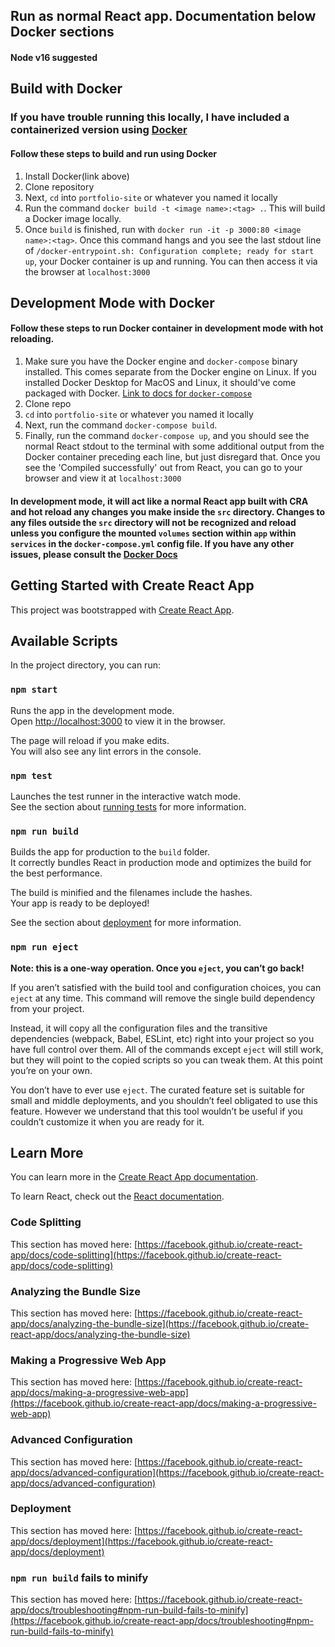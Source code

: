 ## Run as normal React app. Documentation below Docker sections

#### Node v16 suggested

## Build with Docker

### If you have trouble running this locally, I have included a containerized version using [Docker](https://www.docker.com/)

#### Follow these steps to build and run using Docker

1. Install Docker(link above)
2. Clone repository
3. Next, `cd` into `portfolio-site` or whatever you named it locally
4. Run the command `docker build -t <image name>:<tag> .`. This will build a Docker image locally.
5. Once `build` is finished, run with `docker run -it -p 3000:80 <image name>:<tag>`. Once this command hangs and you see the last stdout line of `/docker-entrypoint.sh: Configuration complete; ready for start up`, your Docker container is up and running. You can then access it via the browser at `localhost:3000`

## Development Mode with Docker

#### Follow these steps to run Docker container in development mode with hot reloading.

1. Make sure you have the Docker engine and `docker-compose` binary installed. This comes separate from the Docker engine on Linux. If you installed Docker Desktop for MacOS and Linux, it should've come packaged with Docker. [Link to docs for `docker-compose`](https://docs.docker.com/compose/install/)
2. Clone repo
3. `cd` into `portfolio-site` or whatever you named it locally
4. Next, run the command `docker-compose build`.
5. Finally, run the command `docker-compose up`, and you should see the normal React stdout to the terminal with some additional output from the Docker container preceding each line, but just disregard that. Once you see the 'Compiled successfully' out from React, you can go to your browser and view it at `localhost:3000`

#### In development mode, it will act like a normal React app built with CRA and hot reload any changes you make inside the `src` directory. Changes to any files outside the `src` directory will not be recognized and reload unless you configure the mounted `volumes` section within `app` within `services` in the `docker-compose.yml` config file. If you have any other issues, please consult the [Docker Docs](https://docs.docker.com/)

## Getting Started with Create React App

This project was bootstrapped with [Create React App](https://github.com/facebook/create-react-app).

## Available Scripts

In the project directory, you can run:

### `npm start`

Runs the app in the development mode.\
Open [http://localhost:3000](http://localhost:3000) to view it in the browser.

The page will reload if you make edits.\
You will also see any lint errors in the console.

### `npm test`

Launches the test runner in the interactive watch mode.\
See the section about [running tests](https://facebook.github.io/create-react-app/docs/running-tests) for more information.

### `npm run build`

Builds the app for production to the `build` folder.\
It correctly bundles React in production mode and optimizes the build for the best performance.

The build is minified and the filenames include the hashes.\
Your app is ready to be deployed!

See the section about [deployment](https://facebook.github.io/create-react-app/docs/deployment) for more information.

### `npm run eject`

**Note: this is a one-way operation. Once you `eject`, you can’t go back!**

If you aren’t satisfied with the build tool and configuration choices, you can `eject` at any time. This command will remove the single build dependency from your project.

Instead, it will copy all the configuration files and the transitive dependencies (webpack, Babel, ESLint, etc) right into your project so you have full control over them. All of the commands except `eject` will still work, but they will point to the copied scripts so you can tweak them. At this point you’re on your own.

You don’t have to ever use `eject`. The curated feature set is suitable for small and middle deployments, and you shouldn’t feel obligated to use this feature. However we understand that this tool wouldn’t be useful if you couldn’t customize it when you are ready for it.

## Learn More

You can learn more in the [Create React App documentation](https://facebook.github.io/create-react-app/docs/getting-started).

To learn React, check out the [React documentation](https://reactjs.org/).

### Code Splitting

This section has moved here: [https://facebook.github.io/create-react-app/docs/code-splitting](https://facebook.github.io/create-react-app/docs/code-splitting)

### Analyzing the Bundle Size

This section has moved here: [https://facebook.github.io/create-react-app/docs/analyzing-the-bundle-size](https://facebook.github.io/create-react-app/docs/analyzing-the-bundle-size)

### Making a Progressive Web App

This section has moved here: [https://facebook.github.io/create-react-app/docs/making-a-progressive-web-app](https://facebook.github.io/create-react-app/docs/making-a-progressive-web-app)

### Advanced Configuration

This section has moved here: [https://facebook.github.io/create-react-app/docs/advanced-configuration](https://facebook.github.io/create-react-app/docs/advanced-configuration)

### Deployment

This section has moved here: [https://facebook.github.io/create-react-app/docs/deployment](https://facebook.github.io/create-react-app/docs/deployment)

### `npm run build` fails to minify

This section has moved here: [https://facebook.github.io/create-react-app/docs/troubleshooting#npm-run-build-fails-to-minify](https://facebook.github.io/create-react-app/docs/troubleshooting#npm-run-build-fails-to-minify)
